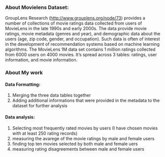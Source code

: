 ### About Movielens Dataset:
GroupLens Research (http://www.grouplens.org/node/73) provides a number of collections of movie ratings data collected from users of MovieLens in the late 1990s and
early 2000s. The data provide movie ratings, movie metadata (genres and year), and demographic data about the users (age, zip code, gender, and occupation). Such data
is often of interest in the development of recommendation systems based on machine learning algorithms.
The MovieLens 1M data set contains 1 million ratings collected from 6000 users on 4000 movies. It’s spread across 3 tables: ratings, user information, and movie information. 

### About My work
#### Data Formatting: 
1. Merging the three data tables together 
2. Adding additional informations that were provided in the metadata to the dataset for further analysis
#### Data analysis:
1. Selecting most frequently rated movies by users (I have chosen movies with at least 250 rating records)
2. measuring the avarege of the movie ratings by male and female users
3. finding top ten movies selected by both male and female uers
4. measuring rating disagreements between male and female users 
